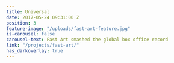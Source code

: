 ```yaml
---
title: Universal
date: 2017-05-24 09:31:00 Z
position: 3
feature-image: "/uploads/fast-art-feature.jpg"
is-carousel: false
carousel-text: Fast Art smashed the global box office record
link: "/projects/fast-art/"
has_darkoverlay: true
---
```


